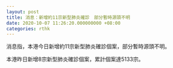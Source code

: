 ```yaml
---
layout: post
title: 消息：新增約11宗新型肺炎確診　部分暫時源頭不明
date: 2020-10-07 11:26:20.000000000 +08:00
categories: rthk
---
```


消息指，本港今日新增約11宗新型肺炎確診個案，部分暫時源頭不明。

本港昨日新增8宗新型肺炎確診個案，累計個案達5133宗。
